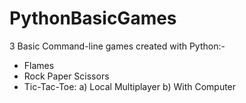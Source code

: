 # PythonBasicGames
3 Basic Command-line games created with Python:-
* Flames
* Rock Paper Scissors
* Tic-Tac-Toe:
  a) Local Multiplayer
  b) With Computer
